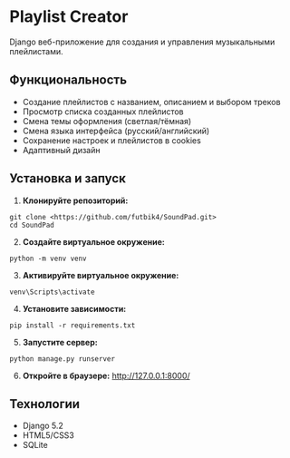 # Playlist Creator 

Django веб-приложение для создания и управления музыкальными плейлистами.

## Функциональность

- Создание плейлистов с названием, описанием и выбором треков
- Просмотр списка созданных плейлистов  
- Смена темы оформления (светлая/тёмная)
- Смена языка интерфейса (русский/английский)
- Сохранение настроек и плейлистов в cookies
- Адаптивный дизайн

## Установка и запуск

1. **Клонируйте репозиторий:**
```
git clone <https://github.com/futbik4/SoundPad.git>
cd SoundPad
```
2. **Создайте виртуальное окружение:**
```
python -m venv venv
```
3. **Активируйте виртуальное окружение:**
```
venv\Scripts\activate
```
4. **Установите зависимости:**
```
pip install -r requirements.txt
```
5. **Запустите сервер:**
```
python manage.py runserver
```
6. **Откройте в браузере:**
<http://127.0.0.1:8000/>

## Технологии
- Django 5.2
- HTML5/CSS3
- SQLite